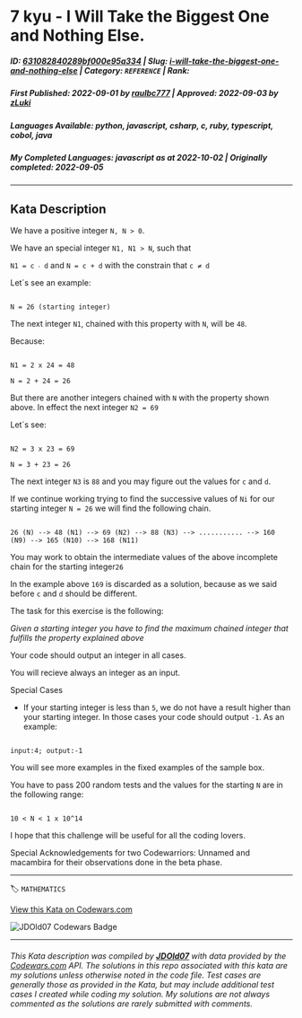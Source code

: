 # 7 kyu - I Will  Take the Biggest One and Nothing Else.

##### **ID**: [631082840289bf000e95a334](https://www.codewars.com/kata/631082840289bf000e95a334) | **Slug**: [i-will-take-the-biggest-one-and-nothing-else](https://www.codewars.com/kata/631082840289bf000e95a334) | **Category**: `REFERENCE` | **Rank**: <span style="color:white">7 kyu</span>

##### **First Published**: 2022-09-01 ***by*** [raulbc777](https://www.codewars.com/users/raulbc777) | **Approved**: 2022-09-03 ***by*** [zLuki](https://www.codewars.com/users/zLuki)

##### **Languages Available**: python, javascript, csharp, c, ruby, typescript, cobol, java

##### **My Completed Languages**: javascript ***as at*** 2022-10-02 | **Originally completed**: 2022-09-05

---

## Kata Description


We have a positive integer ```N, N > 0```.



We have an special integer ```N1, N1 > N```, such that 

```N1 = c ‧ d``` and ```N = c + d``` with the constrain that ```c ≠ d```



Let´s see an example:

```

N = 26 (starting integer)

```

The next integer ```N1```, chained with this property  with ```N```, will be ```48```.



Because:

```

N1 = 2 x 24 = 48

N = 2 + 24 = 26

```

But there are another integers chained with ```N``` with the property shown above. In effect the next integer ```N2 = 69```



Let´s see:

```

N2 = 3 x 23 = 69

N = 3 + 23 = 26

```

The next integer ```N3``` is ```88``` and you may figure out the values for ```c``` and ```d```.



If we continue working trying to find the successive values of ```Ni``` for our starting integer ```N = 26``` we will find the following chain.

```

26 (N) --> 48 (N1) --> 69 (N2) --> 88 (N3) --> ........... --> 160 (N9) --> 165 (N10) --> 168 (N11)

```

You may work to obtain the intermediate values of the above incomplete chain for the starting integer```26```



In the example above ```169``` is discarded as a solution, because as we said before ```c``` and ```d``` should be different.



The task for this exercise is the following:



*Given a starting integer you have to find the maximum chained integer that fulfills the property explained above*



Your code should output an integer in all cases.

You will recieve always an integer as an input.



Special Cases



* If your starting integer is less than ```5```, we do not have a result higher than your starting integer. In those cases your code should output ```-1```. As an example:



```

input:4; output:-1

```

You will see more examples in the fixed examples of the sample box.

You have to pass 200 random tests and the values for the starting ```N``` are in the following range:



```

10 < N < 1 x 10^14

```



I hope that this challenge will be useful for all the coding lovers.



Special Acknowledgements for two Codewarriors: Unnamed and macambira for their observations done in the beta phase.

---


🏷 `MATHEMATICS`


[View this Kata on Codewars.com](https://www.codewars.com/kata/631082840289bf000e95a334)

![](https://www.codewars.com/users/jdold07/badges/large "JDOld07 Codewars Badge")

---

###### *This Kata description was compiled by [**JDOld07**](https://tpstech.dev) with data provided by the [Codewars.com](https://www.codewars.com) API.  The solutions in this repo associated with this kata are my solutions unless otherwise noted in the code file.  Test cases are generally those as provided in the Kata, but may include additional test cases I created while coding my solution.  My solutions are not always commented as the solutions are rarely submitted with comments.*
